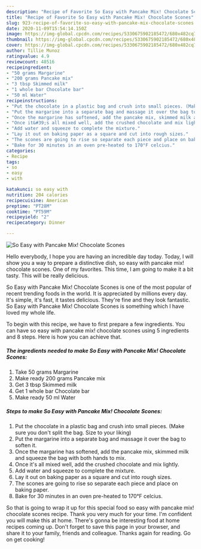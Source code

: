 ```yaml
---
description: "Recipe of Favorite So Easy with Pancake Mix! Chocolate Scones"
title: "Recipe of Favorite So Easy with Pancake Mix! Chocolate Scones"
slug: 923-recipe-of-favorite-so-easy-with-pancake-mix-chocolate-scones
date: 2020-11-09T15:54:14.150Z
image: https://img-global.cpcdn.com/recipes/5330675902185472/680x482cq70/so-easy-with-pancake-mix-chocolate-scones-recipe-main-photo.jpg
thumbnail: https://img-global.cpcdn.com/recipes/5330675902185472/680x482cq70/so-easy-with-pancake-mix-chocolate-scones-recipe-main-photo.jpg
cover: https://img-global.cpcdn.com/recipes/5330675902185472/680x482cq70/so-easy-with-pancake-mix-chocolate-scones-recipe-main-photo.jpg
author: Tillie Munoz
ratingvalue: 4.9
reviewcount: 48516
recipeingredient:
- "50 grams Margarine"
- "200 grams Pancake mix"
- "3 tbsp Skimmed milk"
- "1 whole bar Chocolate bar"
- "50 ml Water"
recipeinstructions:
- "Put the chocolate in a plastic bag and crush into small pieces. (Make sure you don&#39;t split the bag.  Size to your liking)"
- "Put the margarine into a separate bag and massage it over the bag to soften it."
- "Once the margarine has softened, add the pancake mix, skimmed milk and squeeze the bag with both hands to mix."
- "Once it&#39;s all mixed well, add the crushed chocolate and mix lightly."
- "Add water and squeeze to complete the mixture."
- "Lay it out on baking paper as a square and cut into rough sizes."
- "The scones are going to rise so separate each piece and place on baking paper."
- "Bake for 30 minutes in an oven pre-heated to 170°F celcius."
categories:
- Recipe
tags:
- so
- easy
- with

katakunci: so easy with 
nutrition: 204 calories
recipecuisine: American
preptime: "PT28M"
cooktime: "PT59M"
recipeyield: "2"
recipecategory: Dinner

---
```



![So Easy with Pancake Mix! Chocolate Scones](https://img-global.cpcdn.com/recipes/5330675902185472/680x482cq70/so-easy-with-pancake-mix-chocolate-scones-recipe-main-photo.jpg)

Hello everybody, I hope you are having an incredible day today. Today, I will show you a way to prepare a distinctive dish, so easy with pancake mix! chocolate scones. One of my favorites. This time, I am going to make it a bit tasty. This will be really delicious.

So Easy with Pancake Mix! Chocolate Scones is one of the most popular of recent trending foods in the world. It is appreciated by millions every day. It's simple, it's fast, it tastes delicious. They're fine and they look fantastic. So Easy with Pancake Mix! Chocolate Scones is something which I have loved my whole life.




To begin with this recipe, we have to first prepare a few ingredients. You can have so easy with pancake mix! chocolate scones using 5 ingredients and 8 steps. Here is how you can achieve that.

<!--inarticleads1-->

##### The ingredients needed to make So Easy with Pancake Mix! Chocolate Scones:

1. Take 50 grams Margarine
1. Make ready 200 grams Pancake mix
1. Get 3 tbsp Skimmed milk
1. Get 1 whole bar Chocolate bar
1. Make ready 50 ml Water




<!--inarticleads2-->

##### Steps to make So Easy with Pancake Mix! Chocolate Scones:

1. Put the chocolate in a plastic bag and crush into small pieces. (Make sure you don&#39;t split the bag.  Size to your liking)
1. Put the margarine into a separate bag and massage it over the bag to soften it.
1. Once the margarine has softened, add the pancake mix, skimmed milk and squeeze the bag with both hands to mix.
1. Once it&#39;s all mixed well, add the crushed chocolate and mix lightly.
1. Add water and squeeze to complete the mixture.
1. Lay it out on baking paper as a square and cut into rough sizes.
1. The scones are going to rise so separate each piece and place on baking paper.
1. Bake for 30 minutes in an oven pre-heated to 170°F celcius.




So that is going to wrap it up for this special food so easy with pancake mix! chocolate scones recipe. Thank you very much for your time. I'm confident you will make this at home. There's gonna be interesting food at home recipes coming up. Don't forget to save this page in your browser, and share it to your family, friends and colleague. Thanks again for reading. Go on get cooking!

